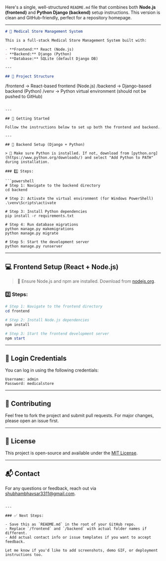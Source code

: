 Here's a single, well-structured `README.md` file that combines both **Node.js (frontend)** and **Python Django (backend)** setup instructions. This version is clean and GitHub-friendly, perfect for a repository homepage.

---

```markdown
# 🏥 Medical Store Management System

This is a full-stack Medical Store Management System built with:

- **Frontend:** React (Node.js)
- **Backend:** Django (Python)
- **Database:** SQLite (default Django DB)

---

## 📁 Project Structure

```

/frontend    → React-based frontend (Node.js)
/backend     → Django-based backend (Python)
/venv        → Python virtual environment (should not be pushed to GitHub)

````

---

## 🚀 Getting Started

Follow the instructions below to set up both the frontend and backend.

---

## 🔧 Backend Setup (Django + Python)

> 📌 Make sure Python is installed. If not, download from [python.org](https://www.python.org/downloads/) and select "Add Python to PATH" during installation.

### 1️⃣ Steps:

```powershell
# Step 1: Navigate to the backend directory
cd backend

# Step 2: Activate the virtual environment (for Windows PowerShell)
.\venv\Scripts\activate

# Step 3: Install Python dependencies
pip install -r requirements.txt

# Step 4: Run database migrations
python manage.py makemigrations
python manage.py migrate

# Step 5: Start the development server
python manage.py runserver
````

---

## 💻 Frontend Setup (React + Node.js)

> 📌 Ensure Node.js and npm are installed. Download from [nodejs.org](https://nodejs.org/).

### 2️⃣ Steps:

```powershell
# Step 1: Navigate to the frontend directory
cd frontend

# Step 2: Install Node.js dependencies
npm install

# Step 3: Start the frontend development server
npm start
```

---

## 🔐 Login Credentials

You can log in using the following credentials:

```
Username: admin  
Password: medicalstore
```

---

## 🤝 Contributing

Feel free to fork the project and submit pull requests. For major changes, please open an issue first.

---

## 📄 License

This project is open-source and available under the [MIT License](LICENSE).

---

## 📬 Contact

For any questions or feedback, reach out via shubhambhavsar3311@gmail.com.

```

---

### ✅ Next Steps:

- Save this as `README.md` in the root of your GitHub repo.
- Replace `/frontend` and `/backend` with actual folder names if different.
- Add actual contact info or issue templates if you want to accept feedback.

Let me know if you'd like to add screenshots, demo GIF, or deployment instructions too.
```

